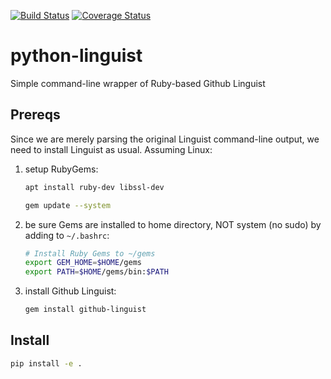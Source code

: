 [![Build Status](https://travis-ci.com/scivision/linguist-python.svg?branch=master)](https://travis-ci.com/scivision/linguist-python)
[![Coverage Status](https://coveralls.io/repos/github/scivision/linguist-python/badge.svg?branch=master)](https://coveralls.io/github/scivision/linguist-python?branch=master)

# python-linguist
Simple command-line wrapper of Ruby-based Github Linguist

## Prereqs

Since we are merely parsing the original Linguist command-line output, we need to install Linguist as usual. Assuming Linux:

1. setup RubyGems:
   ```sh
   apt install ruby-dev libssl-dev
   
   gem update --system
   ```
2. be sure Gems are installed to home directory, NOT system (no sudo) by adding to `~/.bashrc`:
   ```sh
   # Install Ruby Gems to ~/gems
   export GEM_HOME=$HOME/gems
   export PATH=$HOME/gems/bin:$PATH
   ```
3. install Github Linguist:
   ```sh
   gem install github-linguist
   ```

## Install

```sh
pip install -e .
```
